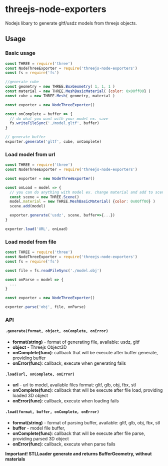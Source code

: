 # threejs-node-exporters

Nodejs libary to generate gltf/usdz models from threejs objects.

## Usage

### Basic usage

```javascript
const THREE = require('three')
const NodeThreeExporter = require('threejs-node-exporters')
const fs = require('fs')

//generate cube
const geometry = new THREE.BoxGeometry( 1, 1, 1 )
const material = new THREE.MeshBasicMaterial( {color: 0x00ff00} )
const cube = new THREE.Mesh( geometry, material )

const exporter = new NodeThreeExporter()

const onComplete = buffer => {
  // do what you want with your model ex. save
  fs.writeFileSync('./model.gltf', buffer)
}

// generate buffer
exporter.generate('gltf', cube, onComplete)
```

### Load model from url

```javascript
const THREE = require('three')
const NodeThreeExporter = require('threejs-node-exporters')

const exporter = new NodeThreeExporter()

const onLoad = model => {
  // you can do anything with model ex. change material and add to scene
  const scene = new THREE.Scene()
  model.material = new THREE.MeshBasicMaterial( {color: 0x00ff00} )
  scene.add(model)

  exporter.generate('usdz', scene, buffer=>{...})
}

exporter.load('URL', onLoad)
```

### Load model from file

```javascript
const THREE = require('three')
const NodeThreeExporter = require('threejs-node-exporters')
const fs = require('fs')

const file = fs.readFileSync('./model.obj')

const onParse = model => {
  ...
}

const exporter = new NodeThreeExporter()

exporter.parse('obj', file, onParse)
```

### API

#### `.generate(format, object, onComplete, onError)`

* **format(string)** - format of generating file, available: usdz, gltf
* **object** - Threejs Object3D
* **onComplete(func)**: callback that will be execute after buffer generate, providing buffer
* **onError(func)**: callback, execute when generating fails

#### `.load(url, onComplete, onError)`
* **url** - url to model, available files format: gltf, glb, obj, fbx, stl
* **onComplete(func)**: callback that will be execute after file load, providing loaded 3D object
* **onError(func)**: callback, execute when loading fails

#### `.load(format, buffer, onComplete, onError)`
* **format(string)** - format of parsing buffer, available: gltf, glb, obj, fbx, stl
* **buffer** - model file buffer,
* **onComplete(func)**: callback that will be execute after file parse, providing parsed 3D object
* **onError(func)**: callback, execute when parse fails

**Important! STLLoader generate and returns BufferGeometry, without materials** 